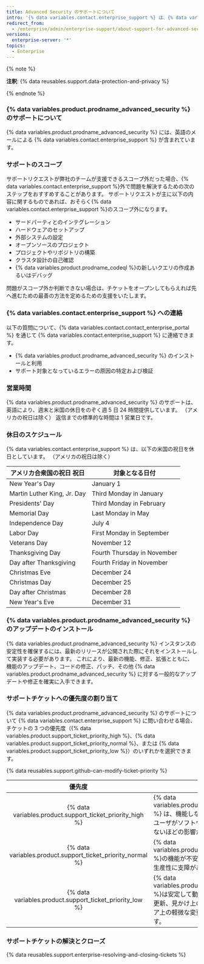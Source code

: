 ```yaml
---
title: Advanced Security のサポートについて
intro: '{% data variables.contact.enterprise_support %} は、{% data variables.product.prodname_advanced_security %} を使う際に生じた問題のトラブルシューティングを支援します。'
redirect_from:
  - /enterprise/admin/enterprise-support/about-support-for-advanced-security
versions:
  enterprise-server: '*'
topics:
  - Enterprise
---
```


{% note %}

**注釈**: {% data reusables.support.data-protection-and-privacy %}

{% endnote %}

### {% data variables.product.prodname_advanced_security %} のサポートについて

{% data variables.product.prodname_advanced_security %} には、英語のメールによる {% data variables.contact.enterprise_support %} が含まれています。

### サポートのスコープ

サポートリクエストが弊社のチームが支援できるスコープ外だった場合、{% data variables.contact.enterprise_support %}外で問題を解決するための次のステップをおすすめすることがあります。 サポートリクエストが主に以下の内容に関するものであれば、おそらく{% data variables.contact.enterprise_support %}のスコープ外になります。
- サードパーティとのインテグレーション
- ハードウェアのセットアップ
- 外部システムの設定
- オープンソースのプロジェクト
- プロジェクトやリポジトリの構築
- クラスタ設計の自己確認
- {% data variables.product.prodname_codeql %}の新しいクエリの作成あるいはデバッグ

問題がスコープ外か判断できない場合は、チケットをオープンしてもらえれば先へ進むための最善の方法を定めるための支援をいたします。

### {% data variables.contact.enterprise_support %} への連絡

以下の質問について、{% data variables.contact.contact_enterprise_portal %} を通じて {% data variables.contact.enterprise_support %} に連絡できます。
- {% data variables.product.prodname_advanced_security %} のインストールと利用
- サポート対象となっているエラーの原因の特定および検証

### 営業時間

{% data variables.product.prodname_advanced_security %} のサポートは、英語により、週末と米国の休日をのぞく週 5 日 24 時間提供しています。 （アメリカの祝日は除く） 返信までの標準的な時間は 1 営業日です。

### 休日のスケジュール

{% data variables.contact.enterprise_support %} は、以下の米国の祝日を休日としています。 （アメリカの祝日は除く）

| アメリカ合衆国の祝日 祝日               | 対象となる日付                     |
| --------------------------- | --------------------------- |
| New Year's Day              | January 1                   |
| Martin Luther King, Jr. Day | Third Monday in January     |
| Presidents' Day             | Third Monday in February    |
| Memorial Day                | Last Monday in May          |
| Independence Day            | July 4                      |
| Labor Day                   | First Monday in September   |
| Veterans Day                | November 12                 |
| Thanksgiving Day            | Fourth Thursday in November |
| Day after Thanksgiving      | Fourth Friday in November   |
| Christmas Eve               | December 24                 |
| Christmas Day               | December 25                 |
| Day after Christmas         | December 28                 |
| New Year's Eve              | December 31                 |

### {% data variables.product.prodname_advanced_security %} のアップデートのインストール

{% data variables.product.prodname_advanced_security %} インスタンスの安定性を確保するには、最新のリリースが公開された際にそれをインストールして実装する必要があります。 これにより、最新の機能、修正、拡張とともに、機能のアップデート、コードの修正、パッチ、その他 {% data variables.product.prodname_advanced_security %} に対する一般的なアップデートや修正を確実に入手できます。

### サポートチケットへの優先度の割り当て

{% data variables.product.prodname_advanced_security %} のサポートについて {% data variables.contact.enterprise_support %} に問い合わせる場合、チケットの 3 つの優先度（{% data variables.product.support_ticket_priority_high %}、{% data variables.product.support_ticket_priority_normal %}、または {% data variables.product.support_ticket_priority_low %}）のいずれかを選択できます。

{% data reusables.support.github-can-modify-ticket-priority %}

|                              優先度                              | 説明                                                                                                                          |
|:-------------------------------------------------------------:| --------------------------------------------------------------------------------------------------------------------------- |
|  {% data variables.product.support_ticket_priority_high %}  | {% data variables.product.prodname_advanced_security %} は、機能しない、停止している、またはエンドユーザがソフトウェアの利用を合理的に継続できないほどの影響があり、回避策がないものです。 |
| {% data variables.product.support_ticket_priority_normal %} | {% data variables.product.prodname_advanced_security %}の機能が不安定であり、エンドユーザの利用や生産性に支障があります。                                  |
|  {% data variables.product.support_ticket_priority_low %}   | {% data variables.product.prodname_advanced_security %}は安定して動作していますが、ドキュメントの更新、見かけ上の欠陥、拡張といったソフトウェア上の軽微な変更をエンドユーザが求めています。 |

### サポートチケットの解決とクローズ

{% data reusables.support.enterprise-resolving-and-closing-tickets %}
